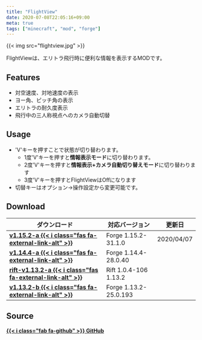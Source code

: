 ```yaml
---
title: "FlightView"
date: 2020-07-08T22:05:16+09:00
meta: true
tags: ["minecraft", "mod", "forge"] 
---
```


{{< img src="flightview.jpg" >}}

FlightViewは、エリトラ飛行時に便利な情報を表示するMODです。

## Features

* 対空速度、対地速度の表示
* ヨー角、ピッチ角の表示
* エリトラの耐久度表示
* 飛行中の三人称視点へのカメラ自動切替

## Usage

* 'V'キーを押すことで状態が切り替わります。
  * 1度'V'キーを押すと**情報表示モード**に切り替わります。
  * 2度'V'キーを押すと**情報表示+カメラ自動切り替えモード**に切り替わります
  * 3度'V'キーを押すとFlightViewはOffになります
* 切替キーはオプション→操作設定から変更可能です。

## Download

| ダウンロード                                   | 対応バージョン        | 更新日         |
| ---------------------------------------------- | --------------------- | -------------- |
| **[v1.15.2-a {{< i class="fas fa-external-link-alt" >}}](https://bit.ly/3aQ1KoV)**        | Forge 1.15.2-31.1.0   | 2020/04/07     |
| **[v1.14.4-a {{< i class="fas fa-external-link-alt" >}}](https://bit.ly/2yMDLp7)**        | Forge 1.14.4-28.0.40  |                |
| **[rift-v1.13.2-a {{< i class="fas fa-external-link-alt" >}}](https://bit.ly/2kOC7Qy)**   | Rift 1.0.4-106 1.13.2 |                |
| **[v1.13.2-b {{< i class="fas fa-external-link-alt" >}}](https://bit.ly/2ZDIOnc)**        | Forge 1.13.2-25.0.193 |                |

## Source

**[{{< i class="fab fa-github" >}} GitHub](https://github.com/fubira/FlightView)**
